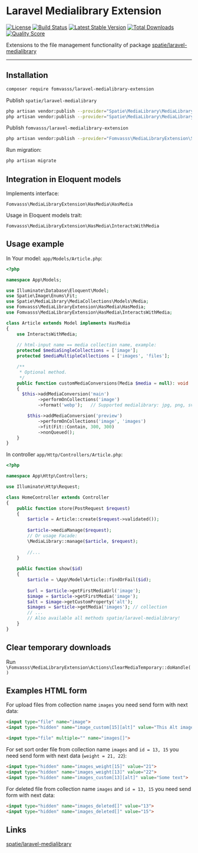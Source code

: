 # Laravel Medialibrary Extension

[![License](https://img.shields.io/packagist/l/fomvasss/laravel-medialibrary-extension.svg?style=for-the-badge)](https://packagist.org/packages/fomvasss/laravel-medialibrary-extension)
[![Build Status](https://img.shields.io/github/stars/fomvasss/laravel-medialibrary-extension.svg?style=for-the-badge)](https://github.com/fomvasss/laravel-medialibrary-extension)
[![Latest Stable Version](https://img.shields.io/packagist/v/fomvasss/laravel-medialibrary-extension.svg?style=for-the-badge)](https://packagist.org/packages/fomvasss/laravel-medialibrary-extension)
[![Total Downloads](https://img.shields.io/packagist/dt/fomvasss/laravel-medialibrary-extension.svg?style=for-the-badge)](https://packagist.org/packages/fomvasss/laravel-medialibrary-extension)
[![Quality Score](https://img.shields.io/scrutinizer/g/fomvasss/laravel-medialibrary-extension.svg?style=for-the-badge)](https://scrutinizer-ci.com/g/fomvasss/laravel-medialibrary-extension)

Extensions to the file management functionality of package [spatie/laravel-medialibrary](https://github.com/spatie/laravel-medialibrary)

----------

## Installation

```bash
composer require fomvasss/laravel-medialibrary-extension
```

Publish `spatie/laravel-medialibrary`
```bash
php artisan vendor:publish --provider="Spatie\MediaLibrary\MediaLibraryServiceProvider" --tag="medialibrary-migrations"
php artisan vendor:publish --provider="Spatie\MediaLibrary\MediaLibraryServiceProvider" --tag="medialibrary-config"
```

Publish `fomvasss/laravel-medialibrary-extension`
```bash
php artisan vendor:publish --provider="Fomvasss\MediaLibraryExtension\ServiceProvider"
```

Run migration:
```bash
php artisan migrate
```

## Integration in Eloquent models

Implements interface:

 ```
 Fomvasss\MediaLibraryExtension\HasMedia\HasMedia
 ```

Usage in Eloquent models trait:

```
Fomvasss\MediaLibraryExtension\HasMedia\InteractsWithMedia
```

## Usage example

In Your model: `app/Models/Article.php`:

```php
<?php

namespace App\Models;

use Illuminate\Database\Eloquent\Model;
use Spatie\Image\Enums\Fit;
use Spatie\MediaLibrary\MediaCollections\Models\Media;
use Fomvasss\MediaLibraryExtension\HasMedia\HasMedia;
use Fomvasss\MediaLibraryExtension\HasMedia\InteractsWithMedia;

class Article extends Model implements HasMedia
{
    use InteractsWithMedia;
    
    // html-input name == media collection name, example:
    protected $mediaSingleCollections = ['image']; 
    protected $mediaMultipleCollections = ['images', 'files'];

    /**
     * Optional method.
     */
    public function customMediaConversions(Media $media = null): void
    {
      $this->addMediaConversion('main')
            ->performOnCollections('image')
            ->format('webp');   // Supported medialibrary: jpg, png, svg, webp, avif, pdf, mp4 , mov or webm 

        $this->addMediaConversion('preview')
            ->performOnCollections('image', 'images')
            ->fit(Fit::Contain, 300, 300)
            ->nonQueued();
    }
}
```

In controller `app/Http/Controllers/Article.php`:

```php
<?php 

namespace App\Http\Controllers;

use Illuminate\Http\Request;

class HomeController extends Controller 
{
    public function store(PostRequest $request)
    {
        $article = Article::create($request->validated());
    
        $article->mediaManage($request);
        // Or usage Facade:
        \MediaLibrary::manage($article, $request);
        
        //...
    }
    
    public function show($id)
    {
        $article = \App\Model\Article::findOrFail($id);
        
        $url = $article->getFirstMediaUrl('image');
        $image = $article->getFirstMedia('image');
        $alt = $image->getCustomProperty('alt');
        $images = $article->getMedia('images'); // collection
        // ...
        // Also available all methods spatie/laravel-medialibrary!
    }   
}
```

## Clear temporary downloads

Run `\Fomvasss\MediaLibraryExtension\Actions\ClearMediaTemporary::doHandle()`

## Examples HTML form

For upload files from collection name `images` you need send form with next data:
```html
<input type="file" name="image">
<input type="hidden" name="image_custom[15][alt]" value="This Alt image text">

<input type="file" multiple="" name="images[]">
```

For set sort order file from collection name `images` and `id = 13, 15` you need send form with next data (`weight = 21, 22`):
```html
<input type="hidden" name="images_weight[15]" value="21">
<input type="hidden" name="images_weight[13]" value="22">
<input type="hidden" name="images_custom[13][alt]" value="Some text">
```

For deleted file from collection name `images` and `id = 13, 15` you need send form with next data:
```html
<input type="hidden" name="images_deleted[]" value="13">
<input type="hidden" name="images_deleted[]" value="15">
```

## Links

[spatie/laravel-medialibrary](https://github.com/spatie/laravel-medialibrary)
